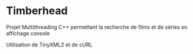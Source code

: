 Timberhead
==========================================

Projet Multithreading C++ permettant la recherche de films et de séries en affichage console

Utilisation de TinyXML2 et de cURL
